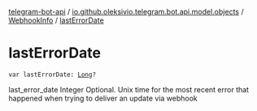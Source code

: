 [telegram-bot-api](../../index.md) / [io.github.oleksivio.telegram.bot.api.model.objects](../index.md) / [WebhookInfo](index.md) / [lastErrorDate](./last-error-date.md)

# lastErrorDate

`var lastErrorDate: `[`Long`](https://kotlinlang.org/api/latest/jvm/stdlib/kotlin/-long/index.html)`?`

last_error_date Integer Optional. Unix time for the most recent error that happened when trying to deliver an
update via webhook


